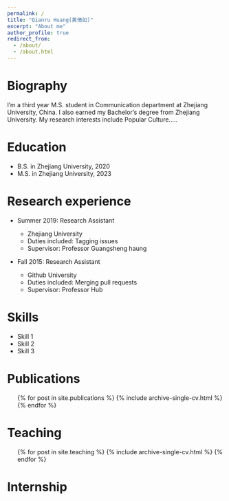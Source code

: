 ```yaml
---
permalink: /
title: "Qianru Huang(黄倩如)"
excerpt: "About me"
author_profile: true
redirect_from: 
  - /about/
  - /about.html
---
```


Biography
======
I’m a third year M.S. student in Communication department at Zhejiang University, China. I also earned my Bachelor’s degree from Zhejiang University. My research interests include Popular Culture..... 

Education
======
* B.S. in Zhejiang University, 2020
* M.S. in Zhejiang University, 2023 

Research experience
======
* Summer 2019: Research Assistant
  * Zhejiang University
  * Duties included: Tagging issues
  * Supervisor: Professor Guangsheng haung

* Fall 2015: Research Assistant
  * Github University
  * Duties included: Merging pull requests
  * Supervisor: Professor Hub
  
Skills
======
* Skill 1
* Skill 2
* Skill 3

Publications
======
  <ul>{% for post in site.publications %}
    {% include archive-single-cv.html %}
  {% endfor %}</ul>
  
Teaching
======
  <ul>{% for post in site.teaching %}
    {% include archive-single-cv.html %}
  {% endfor %}</ul>
  
Internship
======
  

